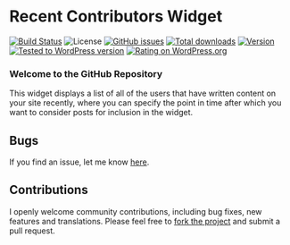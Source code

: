 # Recent Contributors Widget
[![Build Status](https://travis-ci.org/theukedge/recent-contributors-widget.svg?branch=master)](https://travis-ci.org/theukedge/recent-contributors-widget) ![License](https://img.shields.io/badge/license-GPL--2.0%2B-green.svg) [![GitHub issues](http://img.shields.io/github/issues/theukedge/recent-contributors-widget.svg)](https://github.com/theukedge/recent-contributors-widget/issues) [![Total downloads](http://img.shields.io/wordpress/plugin/dt/recent-contributors-widget.svg)](https://wordpress.org/extend/plugins/recent-contributors-widget/stats/) [![Version](https://img.shields.io/wordpress/plugin/v/recent-contributors-widget.svg)](https://wordpress.org/extend/plugins/recent-contributors-widget/changelog/) [![Tested to WordPress version](https://img.shields.io/wordpress/v/recent-contributors-widget.svg)](https://wordpress.org/plugins/recent-contributors-widget/) [![Rating on WordPress.org](http://img.shields.io/wordpress/plugin/r/recent-contributors-widget.svg)](https://wordpress.org/support/view/plugin-reviews/recent-contributors-widget)

### Welcome to the GitHub Repository

This widget displays a list of all of the users that have written content on your site recently, where you can specify the point in time after which you want to consider posts for inclusion in the widget.

## Bugs ##
If you find an issue, let me know [here](https://github.com/theukedge/recent-contributors-widget/issues/new).

## Contributions ##
I openly welcome community contributions, including bug fixes, new features and translations. Please feel free to [fork the project](https://github.com/theukedge/recent-contributors-widget/fork) and submit a pull request.
